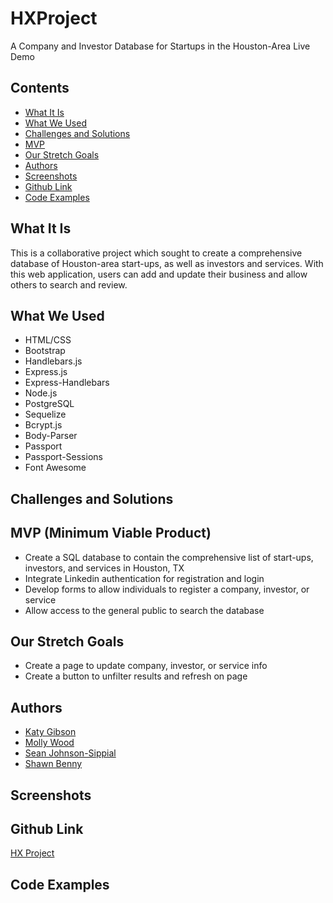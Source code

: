 # HXProject
A Company and Investor Database for Startups in the Houston-Area
Live Demo

## Contents
* [What It Is](https://github.com/mollywood/HXProject/blob/master/README.md#what-it-is)
* [What We Used](https://github.com/mollywood/HXProject/blob/master/README.md#what-we-used)
* [Challenges and Solutions](https://github.com/mollywood/HXProject/blob/master/README.md#challenges-and-solutions)
* [MVP](https://github.com/mollywood/HXProject/blob/master/README.md#mvp)
* [Our Stretch Goals](https://github.com/mollywood/HXProject/blob/master/README.md#our-stretch-goals)
* [Authors](https://github.com/mollywood/HXProject/blob/master/README.md#authors)
* [Screenshots](https://github.com/mollywood/HXProject/blob/master/README.md#screenshots)
* [Github Link](https://github.com/mollywood/HXProject/blob/master/README.md#github-link)
* [Code Examples](https://github.com/mollywood/HXProject/blob/master/README.md#code-examples)

## What It Is
This is a collaborative project which sought to create a comprehensive database of Houston-area start-ups, as well as investors and services. With this web application, users can add and update their business and allow others to search and review.

## What We Used
* HTML/CSS
* Bootstrap
* Handlebars.js
* Express.js
* Express-Handlebars
* Node.js
* PostgreSQL
* Sequelize
* Bcrypt.js
* Body-Parser
* Passport
* Passport-Sessions
* Font Awesome

## Challenges and Solutions

## MVP (Minimum Viable Product)
* Create a SQL database to contain the comprehensive list of start-ups, investors, and services in Houston, TX
* Integrate Linkedin authentication for registration and login
* Develop forms to allow individuals to register a company, investor, or service
* Allow access to the general public to search the database

## Our Stretch Goals
* Create a page to update company, investor, or service info
* Create a button to unfilter results and refresh on page

## Authors
* [Katy Gibson](https://github.com/Klgibson528)
* [Molly Wood](https://github.com/mollywood)
* [Sean Johnson-Sippial](https://github.com/jetsetta)
* [Shawn Benny](https://github.com/sbenn9210)

## Screenshots

## Github Link
[HX Project](https://github.com/mollywood/HXProject)

## Code Examples

